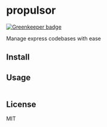 # propulsor

[![Greenkeeper badge](https://badges.greenkeeper.io/rajikaimal/propulsor.svg)](https://greenkeeper.io/)

Manage express codebases with ease

## Install


## Usage

```js
```

## License

MIT
